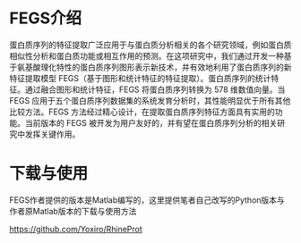# FEGS介绍

蛋白质序列的特征提取广泛应用于与蛋白质分析相关的各个研究领域，例如蛋白质相似性分析和蛋白质功能或相互作用的预测。在这项研究中，我们通过开发一种基于氨基酸理化特性的蛋白质序列图形表示新技术，并有效地利用了蛋白质序列的新特征提取模型 FEGS（基于图形和统计特征的特征提取）。蛋白质序列的统计特征。通过融合图形和统计特征，FEGS 将蛋白质序列转换为 578 维数值向量。当 FEGS 应用于五个蛋白质序列数据集的系统发育分析时，其性能明显优于所有其他比较方法。FEGS 方法经过精心设计，在提取蛋白质序列特征方面具有实用的功能。当前版本的 FEGS 被开发为用户友好的，并有望在蛋白质序列分析的相关研究中发挥关键作用。

# 下载与使用

FEGS作者提供的版本是Matlab编写的，这里提供笔者自己改写的Python版本与作者原Matlab版本的下载与使用方法

https://github.com/Yoxiro/RhineProt